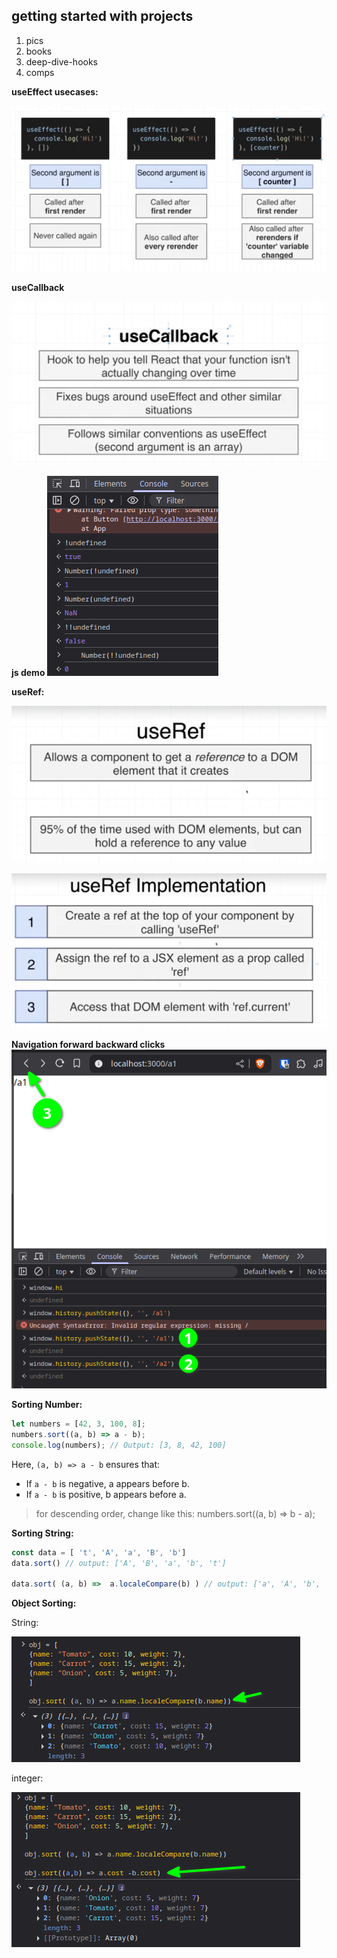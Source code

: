 ## getting started with projects

1. pics
2. books
3. deep-dive-hooks
4. comps

**useEffect usecases:**

![useEffect usecases](./img/useEffect_usecases.png) 

**useCallback**

![usecallback](./img/useCallback.png)

**js demo**
![js demo](./img/jsDemoConsole.png)

**useRef:**

![intro](./img/useRefIntro.png)

![impl](./img/useRefImpl.png)

**Navigation forward backward clicks**
![navigationOne](./img/navigating.png)

**Sorting Number:**

``` js
let numbers = [42, 3, 100, 8];
numbers.sort((a, b) => a - b);
console.log(numbers); // Output: [3, 8, 42, 100]
```

Here, `(a, b) => a - b` ensures that:
- If `a - b` is negative, a appears before b.
- If `a - b` is positive, b appears before a.


> for descending order, change like this: 
> numbers.sort((a, b) => b - a);

**Sorting String:**

``` js
const data = [ 't', 'A', 'a', 'B', 'b']
data.sort() // output: ['A', 'B', 'a', 'b', 't']

data.sort( (a, b) =>  a.localeCompare(b) ) // output: ['a', 'A', 'b', 'B', 't']
```

**Object Sorting:**

String: 

![string object](./img/obj_string_comparision1.png)

integer:

![object integer](./img/obj_comparision_integer.png)



